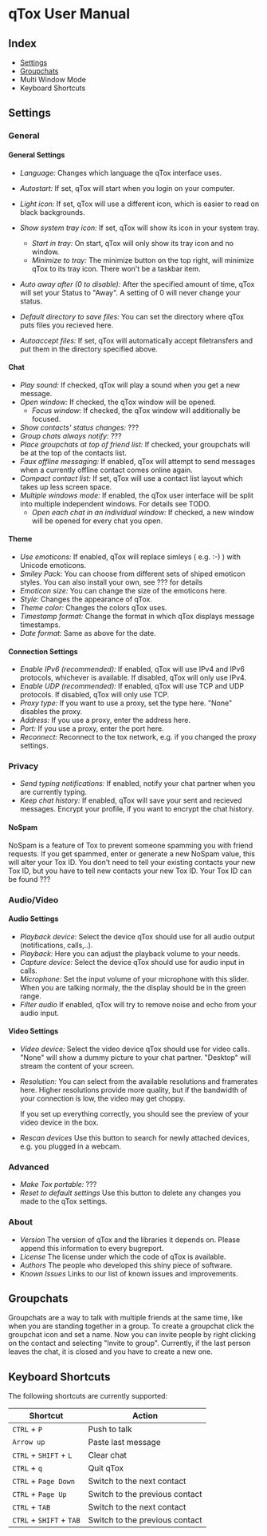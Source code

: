 # qTox User Manual
## Index

* [Settings](#Settings)
* [Groupchats](#Groupchats)
* Multi Window Mode
* Keyboard Shortcuts

## Settings
### General

#### General Settings
* _Language:_ Changes which language the qTox interface uses.
* _Autostart:_ If set, qTox will start when you login on your computer.
* _Light icon:_ If set, qTox will use a different icon, which is easier to read on black backgrounds.
* _Show system tray icon:_ If set, qTox will show its icon in your system tray.
    * _Start in tray:_ On start, qTox will only show its tray icon and no window.
    * _Minimize to tray:_ The minimize button on the top right, will minimize qTox to its tray icon. There won't be a taskbar item.

* _Auto away after (0 to disable):_ After the specified amount of time, qTox will set your Status to "Away". A setting of 0 will never change your status.
* _Default directory to save files:_ You can set the directory where qTox puts files you recieved here.
* _Autoaccept files:_ If set, qTox will automatically accept filetransfers and put them in the directory specified above.

#### Chat
* _Play sound:_ If checked, qTox will play a sound when you get a new message.
* _Open window:_ If checked, the qTox window will be opened. <!-- TODO: Will a NEW window be opened? What happens in Multi Window mode? -->
    * _Focus window:_ If checked, the qTox window will additionally be focused.
* _Show contacts' status changes:_ ???<!-- TODO: what does this even do?-->
* _Group chats always notify:_ ???<!-- TODO: what does this even do?-->
* _Place groupchats at top of friend list:_ If checked, your groupchats will be at the top of the contacts list. <!-- TODO: else what?-->
* _Faux offline messaging:_ If enabled, qTox will attempt to send messages when a currently offline contact comes online again.<!-- TODO:Is this even correct?-->
* _Compact contact list:_ If set, qTox will use a contact list layout which takes up less screen space.
* _Multiple windows mode:_ If enabled, the qTox user interface will be split into multiple independent windows. For details see TODO.<!-- TODO:write detailed explainaiton of multi window mode-->
    * _Open each chat in an individual window:_ If checked, a new window will be opened for every chat you open.

#### Theme
* _Use emoticons:_ If enabled, qTox will replace simleys ( e.g. :-) )  with Unicode emoticons.
* _Smiley Pack:_ You can choose from different sets of shiped emoticon styles. You can also install your own, see ??? for details<!-- TODO: add instructions for adding own smiley packs-->
* _Emoticon size:_ You can change the size of the emoticons here.
* _Style:_ Changes the appearance of qTox.<!-- TODO: possible to add own styles? -->
* _Theme color:_ Changes the colors qTox uses.<!-- TODO: possible to add own color schemes? -->
* _Timestamp format:_ Change the format in which qTox displays message timestamps.
* _Date format:_ Same as above for the date.

#### Connection Settings
* _Enable IPv6 (recommended):_ If enabled, qTox will use IPv4 and IPv6 protocols, whichever is available. If disabled, qTox will only use IPv4.
* _Enable UDP (recommended):_ If enabled, qTox will use TCP and UDP protocols. If disabled, qTox will only use TCP.<!-- TODO: correct? what advantages/disadvantages does this have? -->
* _Proxy type:_ If you want to use a proxy, set the type here. "None" disables the proxy.
* _Address:_ If you use a proxy, enter the address here.
* _Port:_ If you use a proxy, enter the port here.
* _Reconnect:_ Reconnect to the tox network, e.g. if you changed the proxy settings.

### Privacy

* _Send typing notifications:_ If enabled, notify your chat partner when you are currently typing.
* _Keep chat history:_ If enabled, qTox will save your sent and recieved messages. Encrypt your profile, if you want to encrypt the chat history.

#### NoSpam

NoSpam is a feature of Tox to prevent someone spamming you with friend requests. If you get spammed, enter or generate a new NoSpam value, this will alter your Tox ID. You don't need to tell your existing contacts your new Tox ID, but you have to tell new contacts your new Tox ID. Your Tox ID can be found ??? <!-- TODO: link to page describing your profile-->

### Audio/Video
#### Audio Settings
* _Playback device:_ Select the device qTox should use for all audio output (notifications, calls,..).
* _Playback:_ Here you can adjust the playback volume to your needs.
* _Capture device:_ Select the device qTox should use for audio input in calls.
* _Microphone:_ Set the input volume of your microphone with this slider. When you are talking normaly, the the display should be in the green range.<!-- TODO: better wording-->
* _Filter audio_ If enabled, qTox will try to remove noise and echo from your audio input.

#### Video Settings
* _Video device:_ Select the video device qTox should use for video calls. "None" will show a dummy picture to your chat partner. "Desktop" will stream the content of your screen.
* _Resolution:_ You can select from the available resolutions and framerates here. Higher resolutions provide more quality, but if the bandwidth of your connection is low, the video may get choppy.

  If you set up everything correctly, you should see the preview of your video device in the box.

* _Rescan devices_ Use this button to search for newly attached devices, e.g. you plugged in a webcam.

### Advanced
* _Make Tox portable:_ ???<!-- TODO: What does this do exactly?-->
* _Reset to default settings_ Use this button to delete any changes you made to the qTox settings.

### About
* _Version_ The version of qTox and the libraries it depends on. Please append this information to every bugreport.
* _License_ The license under which the code of qTox is available.
* _Authors_ The people who developed this shiny piece of software.
* _Known Issues_ Links to our list of known issues and improvements.

## Groupchats

Groupchats are a way to talk with multiple friends at the same time, like when you are standing together in a group. To create a groupchat click the groupchat icon <!-- TODO: add icon here --> and set a name. Now you can invite people by right clicking on the contact and selecting "Invite to group". Currently, if the last person leaves the chat, it is closed and you have to create a new one. <!-- TODO: add doc about audio/video/filetransfer support-->

## Keyboard Shortcuts

The following shortcuts are currently supported:

 <!-- TODO: does CRTL+P really work?-->

| Shortcut | Action |
|----------|--------|
| ``CTRL`` + ``P`` | Push to talk |
| ``Arrow up`` | Paste last message |
| ``CTRL`` + ``SHIFT`` + ``L`` | Clear chat |
| ``CTRL`` + ``q`` | Quit qTox |
| `CTRL` + `Page Down` | Switch to the next contact |
| `CTRL` + `Page Up` | Switch to the previous contact|
| `CTRL` + `TAB` | Switch to the next contact |
| `CTRL` + `SHIFT` + `TAB` | Switch to the previous contact|
